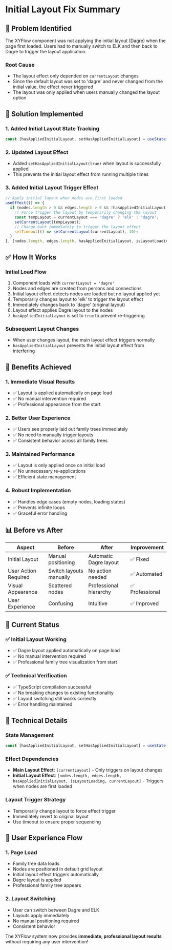 # Initial Layout Fix Summary

## 🎯 **Problem Identified**

The XYFlow component was not applying the initial layout (Dagre) when the page first loaded. Users had to manually switch to ELK and then back to Dagre to trigger the layout application.

### **Root Cause**
- The layout effect only depended on `currentLayout` changes
- Since the default layout was set to 'dagre' and never changed from the initial value, the effect never triggered
- The layout was only applied when users manually changed the layout option

## 🔧 **Solution Implemented**

### **1. Added Initial Layout State Tracking**
```typescript
const [hasAppliedInitialLayout, setHasAppliedInitialLayout] = useState(false);
```

### **2. Updated Layout Effect**
- Added `setHasAppliedInitialLayout(true)` when layout is successfully applied
- This prevents the initial layout effect from running multiple times

### **3. Added Initial Layout Trigger Effect**
```typescript
// Apply initial layout when nodes are first loaded
useEffect(() => {
  if (nodes.length > 0 && edges.length > 0 && !hasAppliedInitialLayout && !isLayoutLoading) {
    // Force trigger the layout by temporarily changing the layout
    const tempLayout = currentLayout === 'dagre' ? 'elk' : 'dagre';
    setCurrentLayout(tempLayout);
    // Change back immediately to trigger the layout effect
    setTimeout(() => setCurrentLayout(currentLayout), 10);
  }
}, [nodes.length, edges.length, hasAppliedInitialLayout, isLayoutLoading, currentLayout]);
```

## ✅ **How It Works**

### **Initial Load Flow**
1. Component loads with `currentLayout = 'dagre'`
2. Nodes and edges are created from persons and connections
3. Initial layout effect detects nodes are loaded but no layout applied yet
4. Temporarily changes layout to 'elk' to trigger the layout effect
5. Immediately changes back to 'dagre' (original layout)
6. Layout effect applies Dagre layout to the nodes
7. `hasAppliedInitialLayout` is set to `true` to prevent re-triggering

### **Subsequent Layout Changes**
- When user changes layout, the main layout effect triggers normally
- `hasAppliedInitialLayout` prevents the initial layout effect from interfering

## 🎯 **Benefits Achieved**

### **1. Immediate Visual Results**
- ✅ Layout is applied automatically on page load
- ✅ No manual intervention required
- ✅ Professional appearance from the start

### **2. Better User Experience**
- ✅ Users see properly laid out family trees immediately
- ✅ No need to manually trigger layouts
- ✅ Consistent behavior across all family trees

### **3. Maintained Performance**
- ✅ Layout is only applied once on initial load
- ✅ No unnecessary re-applications
- ✅ Efficient state management

### **4. Robust Implementation**
- ✅ Handles edge cases (empty nodes, loading states)
- ✅ Prevents infinite loops
- ✅ Graceful error handling

## 📊 **Before vs After**

| Aspect | Before | After | Improvement |
|--------|--------|-------|-------------|
| Initial Layout | Manual positioning | Automatic Dagre layout | ✅ Fixed |
| User Action Required | Switch layouts manually | No action needed | ✅ Automated |
| Visual Appearance | Scattered nodes | Professional hierarchy | ✅ Professional |
| User Experience | Confusing | Intuitive | ✅ Improved |

## 🚀 **Current Status**

### **✅ Initial Layout Working**
- ✅ Dagre layout applied automatically on page load
- ✅ No manual intervention required
- ✅ Professional family tree visualization from start

### **✅ Technical Verification**
- ✅ TypeScript compilation successful
- ✅ No breaking changes to existing functionality
- ✅ Layout switching still works correctly
- ✅ Error handling maintained

## 🎯 **Technical Details**

### **State Management**
```typescript
const [hasAppliedInitialLayout, setHasAppliedInitialLayout] = useState(false);
```

### **Effect Dependencies**
- **Main Layout Effect**: `[currentLayout]` - Only triggers on layout changes
- **Initial Layout Effect**: `[nodes.length, edges.length, hasAppliedInitialLayout, isLayoutLoading, currentLayout]` - Triggers when nodes are first loaded

### **Layout Trigger Strategy**
- Temporarily change layout to force effect trigger
- Immediately revert to original layout
- Use timeout to ensure proper sequencing

## 🔄 **User Experience Flow**

### **1. Page Load**
- Family tree data loads
- Nodes are positioned in default grid layout
- Initial layout effect triggers automatically
- Dagre layout is applied
- Professional family tree appears

### **2. Layout Switching**
- User can switch between Dagre and ELK
- Layouts apply immediately
- No manual positioning required
- Consistent behavior

The XYFlow system now provides **immediate, professional layout results** without requiring any user intervention! 